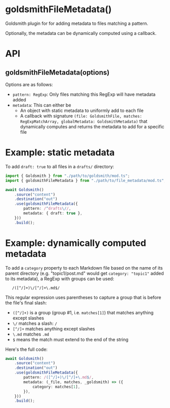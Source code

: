 # goldsmithFileMetadata()
Goldsmith plugin for for adding metadata to files matching a pattern.

Optionally, the metadata can be dynamically computed using a callback.

# API
## goldsmithFileMetadata(options)
Options are as follows:

* `pattern: RegExp`: Only files matching this RegExp will have metadata added
* `metadata`: This can either be
  * An object with static metadata to uniformly add to each file
  * A callback with signature `(file: GoldsmithFile, matches: RegExpMatchArray, globalMetadata: GoldsmithMetadata)` that dynamically computes and returns the metadata to add for a specific file

# Example: static metadata
To add `draft: true` to all files in a `drafts/` directory:

```typescript
import { Goldsmith } from "./path/to/goldsmith/mod.ts";
import { goldsmithFileMetadata } from "./path/to/file_metadata/mod.ts";

await Goldsmith()
    .source("content")
    .destination("out")
    .use(goldsmithFileMetadata({
        pattern: /^drafts\//,
        metadata: { draft: true },
    }))
    .build();
```

# Example: dynamically computed metadata
To add a `category` property to each Markdown file based on the name of its parent directory (e.g. "topic1/post.md" would get `category: "topic1"` added to its metadata), a RegExp with groups can be used:

```regex
   /([^/]+)\/[^/]+\.md$/
```

This regular expression uses parentheses to capture a group that is before the file's final slash:

* `([^/]+)` is a group (group #1, i.e. `matches[1]`) that matches anything except slashes
* `\/` matches a slash: `/`
* `[^/]+` matches anything except slashes
* `\.md` matches `.md`
* `$` means the match must extend to the end of the string

Here's the full code:

```typescript
await Goldsmith()
    .source("content")
    .destination("out")
    .use(goldsmithFileMetadata({
        pattern: /([^/]+)\/[^/]+\.md$/,
        metadata: (_file, matches, _goldsmith) => ({
            category: matches[1],
        }),
    }))
    .build();
```
